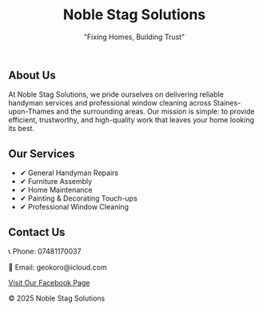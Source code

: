 

  <header>
    <h1>Noble Stag Solutions</h1>
    <p>"Fixing Homes, Building Trust"</p>
  </header>

  <section>
    <h2>About Us</h2>
    <p>
      At Noble Stag Solutions, we pride ourselves on delivering reliable handyman services and professional window cleaning across Staines-upon-Thames and the surrounding areas. 
      Our mission is simple: to provide efficient, trustworthy, and high-quality work that leaves your home looking its best.
    </p>
  </section>

  <section>
    <h2>Our Services</h2>
    <ul>
      <li>✔ General Handyman Repairs</li>
      <li>✔ Furniture Assembly</li>
      <li>✔ Home Maintenance</li>
      <li>✔ Painting & Decorating Touch-ups</li>
      <li>✔ Professional Window Cleaning</li>
    </ul>
  </section>

  <section class="contact">
    <h2>Contact Us</h2>
    <p>📞 Phone: 07481170037</p>
    <p>📧 Email: geokoro@icloud.com</p>
    <a href="https://www.facebook.com/YOURPAGE">Visit Our Facebook Page</a>
  </section>

  <footer>
    <p>&copy; 2025 Noble Stag Solutions</p>
  </footer>

</body>
</html>
